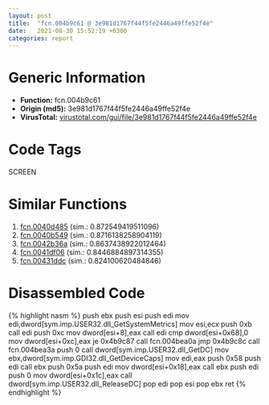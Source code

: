 ```yaml
---
layout: post
title:  "fcn.004b9c61 @ 3e981d1767f44f5fe2446a49ffe52f4e"
date:   2021-08-30 15:52:19 +0300
categories: report
---
```


# Generic Information
- **Function:** fcn.004b9c61
- **Origin (md5):** 3e981d1767f44f5fe2446a49ffe52f4e
- **VirusTotal:** [virustotal.com/gui/file/3e981d1767f44f5fe2446a49ffe52f4e][virustotal_ref]

# Code Tags
<span class="tag" id="SCREEN">SCREEN</span>


# Similar Functions

1. [fcn.0040d485][similar_1_ref] (sim.: 0.872549419511096)
2. [fcn.0040b549][similar_2_ref] (sim.: 0.8716138258904119)
3. [fcn.0042b36a][similar_3_ref] (sim.: 0.8637438922012464)
4. [fcn.0041df06][similar_4_ref] (sim.: 0.8446884897314355)
5. [fcn.00431ddc][similar_5_ref] (sim.: 0.824100620484846)


# Disassembled Code

{% highlight nasm %}
push ebx
push esi
push edi
mov edi,dword[sym.imp.USER32.dll_GetSystemMetrics]
mov esi,ecx
push 0xb
call edi
push 0xc
mov dword[esi+8],eax
call edi
cmp dword[esi+0x68],0
mov dword[esi+0xc],eax
je 0x4b9c87
call fcn.004bea0a
jmp 0x4b9c8c
call fcn.004bea3a
push 0
call dword[sym.imp.USER32.dll_GetDC]
mov ebx,dword[sym.imp.GDI32.dll_GetDeviceCaps]
mov edi,eax
push 0x58
push edi
call ebx
push 0x5a
push edi
mov dword[esi+0x18],eax
call ebx
push edi
push 0
mov dword[esi+0x1c],eax
call dword[sym.imp.USER32.dll_ReleaseDC]
pop edi
pop esi
pop ebx
ret 
{% endhighlight %}


[similar_1_ref]: /report/fcn.0040d485@a2475448bf4050c1583e1970984a4d00
[similar_2_ref]: /report/fcn.0040b549@d4e56c7d970c209a3a2b3c4b4cc5e586
[similar_3_ref]: /report/fcn.0042b36a@7b00dd8f2abf54a73bfb09681334ff78
[similar_4_ref]: /report/fcn.0041df06@59aef7c08025d70f84c85db2092fc99e
[similar_5_ref]: /report/fcn.00431ddc@9c2b894b84f59672d8be2e984066f76f
[virustotal_ref]: https://www.virustotal.com/gui/file/3e981d1767f44f5fe2446a49ffe52f4e